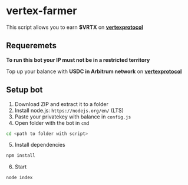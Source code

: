 # vertex-farmer

This script allows you to earn <b>$VRTX</b> on <b>[vertexprotocol](https://app.vertexprotocol.com?referral=WW9z9H6D6q)</b>

## Requeremets
<b>To run this bot your IP must not be in a restricted territory </b>

Top up your balance with <b>USDC in Arbitrum network</b> on <b>[vertexprotocol](https://app.vertexprotocol.com?referral=WW9z9H6D6q)</b>


## Setup bot
1) Download ZIP and extract it to a folder
2) Install node.js: `https://nodejs.org/en/` (LTS)
3) Paste your privatekey with balance in `config.js`
4) Open folder with the bot in `cmd`
```bash
cd <path to folder with script>
```
5) Install dependencies
```bash
npm install
```
6) Start
```bash
node index
```
